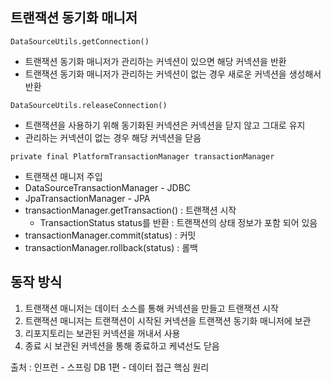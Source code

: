 ## 트랜잭션 동기화 매니저
`` DataSourceUtils.getConnection() ``  

* 트랜잭션 동기화 매니저가 관리하는 커넥션이 있으면 해당 커넥션을 반환 
* 트랜잭션 동기화 매니저가 관리하는 커넥션이 없는 경우 새로운 커넥션을 생성해서 반환  

`` DataSourceUtils.releaseConnection() ``  

* 트랜잭션을 사용하기 위해 동기화된 커넥션은 커넥션을 닫지 않고 그대로 유지  
* 관리하는 커넥션이 없는 경우 해당 커넥션을 닫음  

`` private final PlatformTransactionManager transactionManager ``  

* 트랜잭션 매니저 주입  
* DataSourceTransactionManager - JDBC  
* JpaTransactionManager - JPA  
* transactionManager.getTransaction() : 트랜잭션 시작  
  * TransactionStatus status를 반환 : 트랜잭션의 상태 정보가 포함 되어 있음
* transactionManager.commit(status) : 커밋  
* transactionManager.rollback(status) : 롤백  


## 동작 방식

1. 트랜잭션 매니저는 데이터 소스를 통해 커넥션을 만들고 트랜잭션 시작
2. 트랜잭션 매니저는 트랜잭션이 시작된 커넥션을 트랜잭션 동기화 매니저에 보관
3. 리포지토리는 보관된 커넥션을 꺼내서 사용
4. 종료 시 보관된 커넥션을 통해 종료하고 케녁선도 닫음  

출처 : 인프런 - 스프링 DB 1편 - 데이터 접근 핵심 원리
